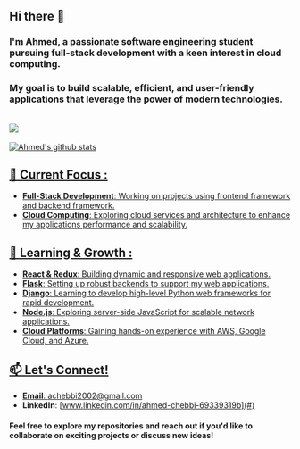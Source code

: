 ## Hi there 👋 
### I'm Ahmed, a passionate software engineering student pursuing full-stack development with a keen interest in cloud computing. 
### My goal is to build scalable, efficient, and user-friendly applications that leverage the power of modern technologies.


<br/>
<div style={display="flex"}><a href="https://github.com/Ahmed5827">
  
<img align="center" src="https://github-readme-stats.vercel.app/api/top-langs/?username=Ahmed5827&theme=radical&hide_border=false&include_all_commits=true&count_private=true&layout=compact" />
<br><br>
 <img align="center" src="https://github-readme-stats.vercel.app/api?username=Ahmed5827&show_icons=true&line_height=27&theme=radical&count_private=true&include_all_commits=true" alt="Ahmed's github stats" />

</div>



## 🔭 Current Focus :
- **Full-Stack Development**: Working on projects using frontend framework and  backend framework.
- **Cloud Computing**: Exploring cloud services and architecture to enhance my applications performance and scalability.
## 🌱 Learning & Growth :
- **React & Redux**: Building dynamic and responsive web applications.
- **Flask**: Setting up robust backends to support my web applications.
- **Django**: Learning to develop high-level Python web frameworks for rapid development.
- **Node.js**: Exploring server-side JavaScript for scalable network applications.
- **Cloud Platforms**: Gaining hands-on experience with AWS, Google Cloud, and Azure.
## 📫 Let's Connect!
- **Email**: [achebbi2002@gmail.com](mailto:achebbi2002@gmail.com)
- **LinkedIn**: [www.linkedin.com/in/ahmed-chebbi-69339319b](#)




#### Feel free to explore my repositories and reach out if you'd like to collaborate on exciting projects or discuss new ideas!
